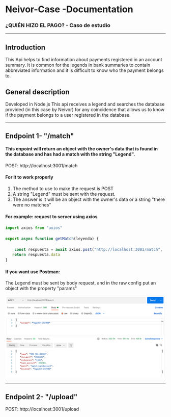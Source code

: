# Neivor-Case -Documentation
### ¿QUIÉN HIZO EL PAGO? - Caso de estudio
----------

## Introduction
This Api helps to find information about payments registered in an account summary. It is common for the legends in bank summaries to contain abbreviated information and it is difficult to know who the payment belongs to.

## General description
Developed in Node.js
This api receives a legend and searches the database provided (in this case by Neivor) for any coincidence that allows us to know if the payment belongs to a user registered in the database.

-----

## Endpoint 1- "/match"
#### This enpoint will return an object with the owner's data that is found in the database and has had a match with the string "Legend".

POST:
http://localhost:3001/match

#### For it to work properly

1. The method to use to make the request is POST
2. A string "Legend" must be sent with the request.
3. The answer is it will be an object with the owner's data or a string "there were no matches"


#### For example: request to server using axios

```javascript
import axios from "axios"

export async function getMatch(leyenda) {
  
    const respuesta = await axios.post("http://localhost:3001/match",  { params: leyenda })
   return respuesta.data
}
```
#### If you want use Postman:
The Legend must be sent by body request, and in the raw config put an object with the property "params"

<p> 
<img src ="./example-req-res.png">
</p>

--------------------
## Endpoint 2- "/upload"
POST:
http://localhost:3001/upload